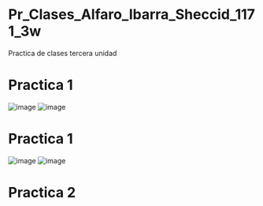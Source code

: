 # Pr_Clases_Alfaro_Ibarra_Sheccid_1171_3w
Practica de clases tercera unidad
# Practica 1
![image](https://github.com/user-attachments/assets/abb1af99-55e4-45e8-8d18-b30e66f0cfda)
![image](https://github.com/user-attachments/assets/87279740-1a69-415c-8007-b957eace3489)

# Practica 1
![image](https://github.com/user-attachments/assets/08623a8c-9792-4ba1-b5b0-18ca2aeec6b6)
![image](https://github.com/user-attachments/assets/0da025e3-b11a-4571-892a-7e4f0f444c36)
# Practica 2


